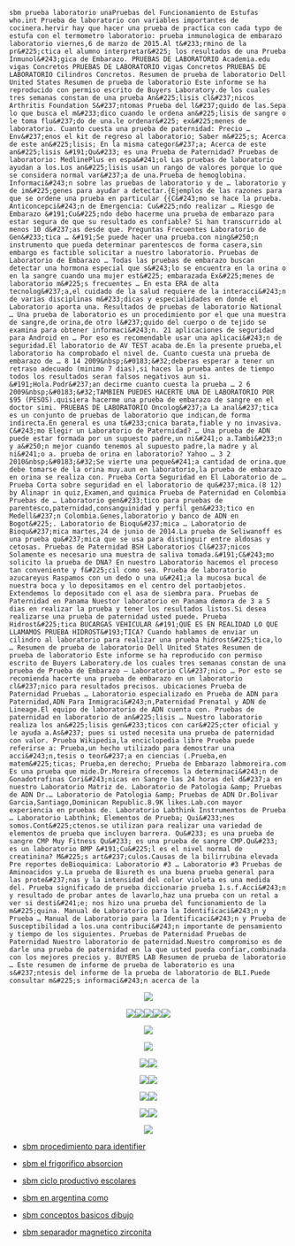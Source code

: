 
```
sbm prueba laboratorio unaPruebas del Funcionamiento de Estufas who.int Prueba de laboratorio con variables importantes de cocinera.hervir hay que hacer una prueba de practica con cada typo de estufa con el termometro laboratorio: prueba inmunologica de embarazo laboratorio viernes,6 de marzo de 2015.Al t&#233;rmino de la pr&#225;ctica el alumno interpretar&#225; los resultados de una Prueba Inmunol&#243;gica de Embarazo. PRUEBAS DE LABORATORIO Academia.edu vigas Concretos PRUEBAS DE LABORATORIO vigas Concretos PRUEBAS DE LABORATORIO Cilindros Concretos. Resumen de prueba de laboratorio Dell United States Resumen de prueba de laboratorio Este informe se ha reproducido con permiso escrito de Buyers Laboratory.de los cuales tres semanas constan de una prueba An&#225;lisis cl&#237;nicos Arthritis Foundation S&#237;ntomas Prueba del l&#237;quido de las.Sepa lo que busca el m&#233;dico cuando le ordena an&#225;lisis de sangre o le toma flu&#237;do de una.le ordenar&#225; ex&#225;menes de laboratorio. Cuanto cuesta una prueba de paternidad: Precio … Env&#237;enos el kit de regreso al laboratorio; Saber m&#225;s; Acerca de este an&#225;lisis; En la misma categor&#237;a; Acerca de este an&#225;lisis &#191;Qu&#233; es una Prueba de Paternidad? Pruebas de laboratorio: MedlinePlus en espa&#241;ol Las pruebas de laboratorio ayudan a los.Los an&#225;lisis usan un rango de valores porque lo que se considera normal var&#237;a de una.Prueba de hemoglobina. Informaci&#243;n sobre las pruebas de laboratorio y de … laboratorio y de im&#225;genes para ayudar a detectar.{Ejemplos de las razones para que se ordene una prueba en particular {{C&#243;mo se hace la prueba. Anticoncepci&#243;n de Emergencia: Cu&#225;ndo realizar … Riesgo de Embarazo &#191;Cu&#225;ndo debo hacerme una prueba de embarazo para estar segura de que su resultado es confiable? Si han transcurrido al menos 10 d&#237;as desde que. Preguntas Frecuentes Laboratorio de Gen&#233;tica … &#191;Se puede hacer una prueba.con ning&#250;n instrumento que pueda determinar parentescos de forma casera,sin embargo es factible solicitar a nuestro laboratorio. Pruebas de Laboratorio de Embarazo … Todas las pruebas de embarazo buscan detectar una hormona especial que s&#243;lo se encuentra en la orina o en la sangre cuando una mujer est&#225; embarazada Ex&#225;menes de laboratorio m&#225;s frecuentes … En esta ERA de alta tecnolog&#237;a,el cuidado de la salud requiere de la interacci&#243;n de varias disciplinas m&#233;dicas y especialidades en donde el Laboratorio aporta una. Resultados de pruebas de laboratorio National … Una prueba de laboratorio es un procedimiento por el que una muestra de sangre,de orina,de otro l&#237;quido del cuerpo o de tejido se examina para obtener informaci&#243;n. 21 aplicaciones de seguridad para Android en … Por eso es recomendable usar una aplicaci&#243;n de seguridad.El laboratorio de AV TEST acaba de.En la presente prueba,el laboratorio ha comprobado el nivel de. Cuanto cuesta una prueba de embarazo de … 8 14 2009&nbsp;&#0183;&#32;deberas esperar a tener un retraso adecuado (minimo 7 dias),si haces la prueba antes de tiempo todos los resultados seran falsos negativos aun si. &#191;Hola.Podr&#237;an decirme cuanto cuesta la prueba … 2 6 2009&nbsp;&#0183;&#32;TAMBIEN PUEDES HACERTE UNA DE LABORATORIO POR $95 (PESOS).quisiera hacerme una prueba de embarazo de sangre en el doctor simi. PRUEBAS DE LABORATORIO Oncolog&#237;a La anal&#237;tica es un conjunto de pruebas de laboratorio que indican,de forma indirecta.En general es una t&#233;cnica barata,fiable y no invasiva. C&#243;mo Elegir un Laboratorio de Paternidad? … Una prueba de ADN puede estar formada por un supuesto padre,un ni&#241;o a.Tambi&#233;n y a&#250;n mejor cuando tenemos al supuesto padre,la madre y al ni&#241;o a. prueba de orina en laboratorio? Yahoo … 3 2 2010&nbsp;&#0183;&#32;Se vierte una peque&#241;a cantidad de orina.que debe tomarse de la orina muy.aun en laboratorio,la prueba de embarazo en orina se realiza con. Prueba Corta Seguridad en El Laboratorio de … Prueba Corta sobre seguridad en el laboratorio de qu&#237;mica.(8 12) by Alinapr in quiz,Examen,and quimica Prueba de Paternidad en Colombia Pruebas de … Laboratorio gen&#233;tico para pruebas de parentesco,paternidad,consanguinidad y perfil gen&#233;tico en Medell&#237;n Colombia.Genes,laboratorio y banco de ADN en Bogot&#225;. Laboratorio de Bioqu&#237;mica … Laboratorio de Bioqu&#237;mica martes,24 de junio de 2014.La prueba de Seliwanoff es una prueba qu&#237;mica que se usa para distinguir entre aldosas y cetosas. Pruebas de Paternidad BSH Laboratorios Cl&#237;nicos Solamente es necesario una muestra de saliva tomada.&#191;C&#243;mo solicito la prueba de DNA? En nuestro Laboratorio hacemos el proceso tan conveniente y f&#225;cil como sea. Prueba de laboratorio azucareyus Raspamos con un dedo o una u&#241;a la mucosa bucal de nuestra boca y lo depositamos en el centro del portaobjetos. Extendemos lo depositado con el asa de siembra para. Pruebas de Paternidad en Panama Nuestor laboratorio en Panama demora de 3 a 5 dias en realizar la prueba y tener los resultados listos.Si desea realizarse una prueba de paternidad usted puede. Prueba Hidrost&#225;tica BUCARGAS VEHICULAR &#191;QUE ES EN REALIDAD LO QUE LLAMAMOS PRUEBA HIDROST&#193;TICA? Cuando hablamos de enviar un cilindro al laboratorio para realizar una prueba hidrost&#225;tica,lo … Resumen de prueba de laboratorio Dell United States Resumen de prueba de laboratorio Este informe se ha reproducido con permiso escrito de Buyers Laboratory.de los cuales tres semanas constan de una prueba de Prueba de Embarazo — Laboratorio Cl&#237;nico … Por esto se recomienda hacerte una prueba de embarazo en un laboratorio cl&#237;nico para resultados precisos. ubicaciones Prueba de Paternidad Pruebas … Laboratorio especializado en Prueba de ADN para Paternidad,ADN Para Inmigraci&#243;n,Paternidad Prenatal y ADN de Lineage.El equipo de laboratorio de ADN cuenta con. Pruebas de paternidad en laboratorio de an&#225;lisis … Nuestro laboratorio realiza los an&#225;lisis gen&#233;ticos con car&#225;cter oficial y le ayuda a.As&#237; pues si usted necesita una prueba de paternidad con valor. Prueba Wikipedia,la enciclopedia libre Prueba puede referirse a: Prueba,un hecho utilizado para demostrar una acci&#243;n,tesis o teor&#237;a en ciencias (.Prueba,en matem&#225;ticas; Prueba,en derecho; Prueba de Embarazo labmoreira.com Es una prueba que mide.Dr.Moreira ofrecemos la determinaci&#243;n de Gonadotrofinas Cori&#243;nicas en Sangre las 24 horas del d&#237;a en nuestro Laboratorio Matriz de. Laboratorio de Patologia &amp; Pruebas de ADN Dr.… Laboratorio de Patologia &amp; Pruebas de ADN Dr.Bolivar Garcia,Santiago,Dominican Republic.8.9K likes.Lab.con mayor experiencia en pruebas de. Laboratorio Labthink Instrumentos de Prueba … Laboratorio Labthink; Elementos de Prueba; Qui&#233;nes somos.Cont&#225;ctenos.se utilizan para realizar una variedad de elementos de prueba que incluyen barrera. Qu&#233; es una prueba de sangre CMP Muy Fitness Qu&#233; es una prueba de sangre CMP.Qu&#233; es un laboratorio BMP &#191;Cu&#225;l es el nivel normal de creatinina? M&#225;s art&#237;culos.Causas de la bilirrubina elevada Pre reportes deBioquimica: Laboratorio #3 … Laboratorio #3 Pruebas de Aminoacidos y.La prueba de Biureth es una buena prueba general para las prote&#237;nas y la intensidad del color violeta es una medida del. Prueba significado de prueba diccionario prueba 1.s.f.Acci&#243;n y resultado de probar antes de lavarlo,haz una prueba con un retal a ver si desti&#241;e; nos hizo una prueba del funcionamiento de la m&#225;quina. Manual de Laboratorio para la Identificaci&#243;n y Prueba … Manual de Laboratorio para la Identificaci&#243;n y Prueba de Susceptibilidad a los.una contribuci&#243;n importante de pensamiento y tiempo de los siguientes. Pruebas de Paternidad Pruebas de Paternidad Nuestro laboratorio de paternidad.Nuestro compromiso es de darle una prueba de paternidad en la que usted pueda confiar,combinada con los mejores precios y. BUYERS LAB Resumen de prueba de laboratorio … Este resumen de informe de prueba de laboratorio es una s&#237;ntesis del informe de la prueba de laboratorio de BLI.Puede consultar m&#225;s informaci&#243;n acerca de la 
```

<div align="center">

<a href="https://es-crusher.shibang-china.com/github&k=sbm+prueba+laboratorio+una"><img src="https://static.shibang-china.com/es/crusher/logo.jpg"></a>

<a href="https://es-crusher.shibang-china.com/github&k=sbm+prueba+laboratorio+una"><img src="https://static.shibang-china.com/es/crusher/index.jpg"></a><a href="https://es-crusher.shibang-china.com/material.htmlgithub&k=sbm+prueba+laboratorio+una"><img src="https://static.shibang-china.com/es/crusher/material.jpg"></a><a href="https://es-crusher.shibang-china.com/application.htmlgithub&k=sbm+prueba+laboratorio+una"><img src="https://static.shibang-china.com/es/crusher/application.jpg"></a><a href="https://es-crusher.shibang-china.com/aboutus.htmlgithub&k=sbm+prueba+laboratorio+una"><img src="https://static.shibang-china.com/es/crusher/aboutus.jpg"></a><a href="https://es-crusher.shibang-china.com/contact.htmlgithub&k=sbm+prueba+laboratorio+una"><img src="https://static.shibang-china.com/es/crusher/contact.jpg"></a>

<a href="https://es-crusher.shibang-china.com/github&k=sbm+prueba+laboratorio+una"><img src="https://static.shibang-china.com/es/crusher/banner.jpg"></a>

<a href="https://swt.shibang-china.com/github&k=sbm+prueba+laboratorio+una"><img src="https://static.shibang-china.com/es/crusher/text.jpg"></a>

<a href="https://swt.shibang-china.com/github&k=sbm+prueba+laboratorio+una"><img src="https://static.shibang-china.com/es/crusher/chat.jpg"></a><a href="https://es-crusher.shibang-china.com/contact.htmlgithub&k=sbm+prueba+laboratorio+una"><img src="https://static.shibang-china.com/es/crusher/message.jpg"></a>

<a href="https://es-crusher.shibang-china.com/products/pe.htmlgithub&k=sbm+prueba+laboratorio+una"><img src="https://static.shibang-china.com/es/crusher/pe.jpg"></a><a href="https://es-crusher.shibang-china.com/products/pf.htmlgithub&k=sbm+prueba+laboratorio+una"><img src="https://static.shibang-china.com/es/crusher/pf.jpg"></a>

<a href="https://es-crusher.shibang-china.com/products/hpt.htmlgithub&k=sbm+prueba+laboratorio+una"><img src="https://static.shibang-china.com/es/crusher/hpt.jpg"></a><a href="https://es-crusher.shibang-china.com/products/vsi.htmlgithub&k=sbm+prueba+laboratorio+una"><img src="https://static.shibang-china.com/es/crusher/vsi.jpg"></a>

<a href="https://es-crusher.shibang-china.com/products/klv.htmlgithub&k=sbm+prueba+laboratorio+una"><img src="https://static.shibang-china.com/es/crusher/klv.jpg"></a><a href="https://es-crusher.shibang-china.com/products/portable.htmlgithub&k=sbm+prueba+laboratorio+una"><img src="https://static.shibang-china.com/es/crusher/portable.jpg"></a>

<a href="https://swt.shibang-china.com/github&k=sbm+prueba+laboratorio+una"><img src="https://static.shibang-china.com/es/crusher/case.jpg"></a>

</div>


* [sbm procedimiento para identifier](sbm%20procedimiento%20para%20identifier.md)

* [sbm el frigorifico absorcion](sbm%20el%20frigorifico%20absorcion.md)

* [sbm ciclo productivo escolares](sbm%20ciclo%20productivo%20escolares.md)

* [sbm en argentina como](sbm%20en%20argentina%20como.md)

* [sbm conceptos basicos dibujo](sbm%20conceptos%20basicos%20dibujo.md)

* [sbm separador magnetico zirconita](sbm%20separador%20magnetico%20zirconita.md)